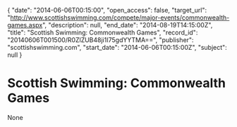 {
  "date": "2014-06-06T00:15:00", 
  "open_access": false, 
  "target_url": "http://www.scottishswimming.com/compete/major-events/commonwealth-games.aspx", 
  "description": null, 
  "end_date": "2014-08-19T14:15:00Z", 
  "title": "Scottish Swimming: Commonwealth Games", 
  "record_id": "20140606T001500/R0ZlZUB48ji1I75gdYYTMA==", 
  "publisher": "scottishswimming.com", 
  "start_date": "2014-06-06T00:15:00Z", 
  "subject": null
}

# Scottish Swimming: Commonwealth Games

None